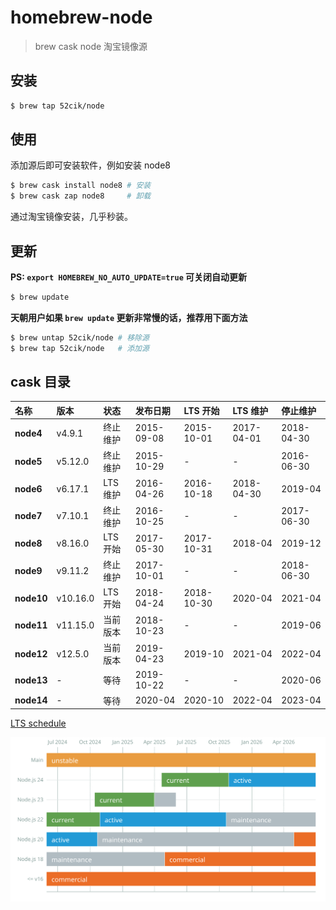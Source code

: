 # homebrew-node

> brew cask node 淘宝镜像源

## 安装

```sh
$ brew tap 52cik/node
```

## 使用

添加源后即可安装软件，例如安装 node8

```sh
$ brew cask install node8 # 安装
$ brew cask zap node8     # 卸载
```

通过淘宝镜像安装，几乎秒装。

## 更新

**PS: `export HOMEBREW_NO_AUTO_UPDATE=true` 可关闭自动更新**

```sh
$ brew update
```

**天朝用户如果 `brew update` 更新非常慢的话，推荐用下面方法**

```sh
$ brew untap 52cik/node # 移除源
$ brew tap 52cik/node   # 添加源
```

## cask 目录

| 名称       | 版本     | 状态     | 发布日期   | LTS 开始   | LTS 维护   | 停止维护   |
| :--------- | :------- | :------- | :--------- | :--------- | :--------- | :--------- |
| **node4**  | v4.9.1   | 终止维护 | 2015-09-08 | 2015-10-01 | 2017-04-01 | 2018-04-30 |
| **node5**  | v5.12.0  | 终止维护 | 2015-10-29 | -          | -          | 2016-06-30 |
| **node6**  | v6.17.1  | LTS 维护 | 2016-04-26 | 2016-10-18 | 2018-04-30 | 2019-04    |
| **node7**  | v7.10.1  | 终止维护 | 2016-10-25 | -          | -          | 2017-06-30 |
| **node8**  | v8.16.0  | LTS 开始 | 2017-05-30 | 2017-10-31 | 2018-04    | 2019-12    |
| **node9**  | v9.11.2  | 终止维护 | 2017-10-01 | -          | -          | 2018-06-30 |
| **node10** | v10.16.0 | LTS 开始 | 2018-04-24 | 2018-10-30 | 2020-04    | 2021-04    |
| **node11** | v11.15.0 | 当前版本 | 2018-10-23 | -          | -          | 2019-06    |
| **node12** | v12.5.0  | 当前版本 | 2019-04-23 | 2019-10    | 2021-04    | 2022-04    |
| **node13** | -        | 等待     | 2019-10-22 | -          | -          | 2020-06    |
| **node14** | -        | 等待     | 2020-04    | 2020-10    | 2022-04    | 2023-04    |

[LTS schedule](https://github.com/nodejs/Release#release-schedule)

![LTS schedule](https://raw.githubusercontent.com/nodejs/Release/master/schedule.svg?sanitize=true)
